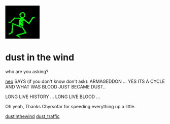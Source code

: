![dancer](assets/dancer.gif)

# dust in the wind

 who are you asking?

[neo](neo.md)  SAYS (if you don't know don't ask): 
 ARMAGEDDON ... YES ITS A CYCLE AND WHAT WAS BLOOD JUST BECAME DUST.. 

 LONG LIVE HISTORY ... LONG LIVE BLOOD ... 

 Oh yeah, Thanks Chyrsofar for speeding everything up a little. 

  [dustinthewind](dustinthewind.md)  [dust_traffic](dust_traffic.md) 

 